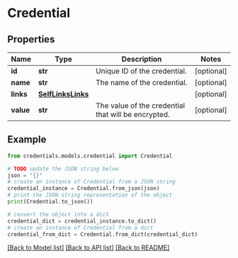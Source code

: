 # Credential


## Properties

Name | Type | Description | Notes
------------ | ------------- | ------------- | -------------
**id** | **str** | Unique ID of the credential. | [optional] 
**name** | **str** | The name of the credential. | [optional] 
**links** | [**SelfLinksLinks**](SelfLinksLinks.md) |  | [optional] 
**value** | **str** | The value of the credential that will be encrypted. | [optional] 

## Example

```python
from credentials.models.credential import Credential

# TODO update the JSON string below
json = "{}"
# create an instance of Credential from a JSON string
credential_instance = Credential.from_json(json)
# print the JSON string representation of the object
print(Credential.to_json())

# convert the object into a dict
credential_dict = credential_instance.to_dict()
# create an instance of Credential from a dict
credential_from_dict = Credential.from_dict(credential_dict)
```
[[Back to Model list]](../README.md#documentation-for-models) [[Back to API list]](../README.md#documentation-for-api-endpoints) [[Back to README]](../README.md)


